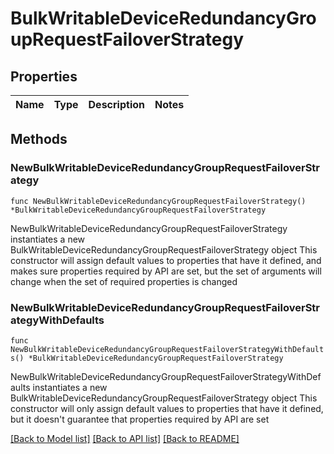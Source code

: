 # BulkWritableDeviceRedundancyGroupRequestFailoverStrategy

## Properties

Name | Type | Description | Notes
------------ | ------------- | ------------- | -------------

## Methods

### NewBulkWritableDeviceRedundancyGroupRequestFailoverStrategy

`func NewBulkWritableDeviceRedundancyGroupRequestFailoverStrategy() *BulkWritableDeviceRedundancyGroupRequestFailoverStrategy`

NewBulkWritableDeviceRedundancyGroupRequestFailoverStrategy instantiates a new BulkWritableDeviceRedundancyGroupRequestFailoverStrategy object
This constructor will assign default values to properties that have it defined,
and makes sure properties required by API are set, but the set of arguments
will change when the set of required properties is changed

### NewBulkWritableDeviceRedundancyGroupRequestFailoverStrategyWithDefaults

`func NewBulkWritableDeviceRedundancyGroupRequestFailoverStrategyWithDefaults() *BulkWritableDeviceRedundancyGroupRequestFailoverStrategy`

NewBulkWritableDeviceRedundancyGroupRequestFailoverStrategyWithDefaults instantiates a new BulkWritableDeviceRedundancyGroupRequestFailoverStrategy object
This constructor will only assign default values to properties that have it defined,
but it doesn't guarantee that properties required by API are set


[[Back to Model list]](../README.md#documentation-for-models) [[Back to API list]](../README.md#documentation-for-api-endpoints) [[Back to README]](../README.md)


